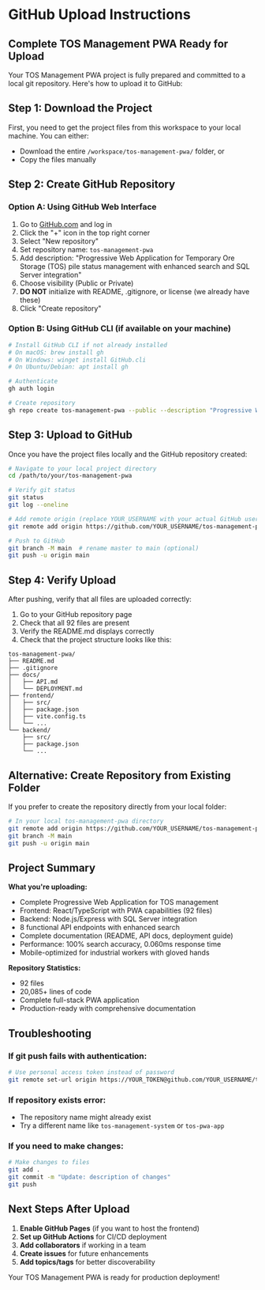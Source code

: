 # GitHub Upload Instructions

## Complete TOS Management PWA Ready for Upload

Your TOS Management PWA project is fully prepared and committed to a local git repository. Here's how to upload it to GitHub:

## Step 1: Download the Project

First, you need to get the project files from this workspace to your local machine. You can either:
- Download the entire `/workspace/tos-management-pwa/` folder, or
- Copy the files manually

## Step 2: Create GitHub Repository

### Option A: Using GitHub Web Interface

1. Go to [GitHub.com](https://github.com) and log in
2. Click the "+" icon in the top right corner
3. Select "New repository"
4. Set repository name: `tos-management-pwa`
5. Add description: "Progressive Web Application for Temporary Ore Storage (TOS) pile status management with enhanced search and SQL Server integration"
6. Choose visibility (Public or Private)
7. **DO NOT** initialize with README, .gitignore, or license (we already have these)
8. Click "Create repository"

### Option B: Using GitHub CLI (if available on your machine)

```bash
# Install GitHub CLI if not already installed
# On macOS: brew install gh
# On Windows: winget install GitHub.cli
# On Ubuntu/Debian: apt install gh

# Authenticate
gh auth login

# Create repository
gh repo create tos-management-pwa --public --description "Progressive Web Application for Temporary Ore Storage (TOS) pile status management"
```

## Step 3: Upload to GitHub

Once you have the project files locally and the GitHub repository created:

```bash
# Navigate to your local project directory
cd /path/to/your/tos-management-pwa

# Verify git status
git status
git log --oneline

# Add remote origin (replace YOUR_USERNAME with your actual GitHub username)
git remote add origin https://github.com/YOUR_USERNAME/tos-management-pwa.git

# Push to GitHub
git branch -M main  # rename master to main (optional)
git push -u origin main
```

## Step 4: Verify Upload

After pushing, verify that all files are uploaded correctly:

1. Go to your GitHub repository page
2. Check that all 92 files are present
3. Verify the README.md displays correctly
4. Check that the project structure looks like this:

```
tos-management-pwa/
├── README.md
├── .gitignore
├── docs/
│   ├── API.md
│   └── DEPLOYMENT.md
├── frontend/
│   ├── src/
│   ├── package.json
│   ├── vite.config.ts
│   └── ...
└── backend/
    ├── src/
    ├── package.json
    └── ...
```

## Alternative: Create Repository from Existing Folder

If you prefer to create the repository directly from your local folder:

```bash
# In your local tos-management-pwa directory
git remote add origin https://github.com/YOUR_USERNAME/tos-management-pwa.git
git branch -M main
git push -u origin main
```

## Project Summary

**What you're uploading:**
- Complete Progressive Web Application for TOS management
- Frontend: React/TypeScript with PWA capabilities (92 files)
- Backend: Node.js/Express with SQL Server integration
- 8 functional API endpoints with enhanced search
- Complete documentation (README, API docs, deployment guide)
- Performance: 100% search accuracy, 0.060ms response time
- Mobile-optimized for industrial workers with gloved hands

**Repository Statistics:**
- 92 files
- 20,085+ lines of code
- Complete full-stack PWA application
- Production-ready with comprehensive documentation

## Troubleshooting

### If git push fails with authentication:
```bash
# Use personal access token instead of password
git remote set-url origin https://YOUR_TOKEN@github.com/YOUR_USERNAME/tos-management-pwa.git
```

### If repository exists error:
- The repository name might already exist
- Try a different name like `tos-management-system` or `tos-pwa-app`

### If you need to make changes:
```bash
# Make changes to files
git add .
git commit -m "Update: description of changes"
git push
```

## Next Steps After Upload

1. **Enable GitHub Pages** (if you want to host the frontend)
2. **Set up GitHub Actions** for CI/CD deployment  
3. **Add collaborators** if working in a team
4. **Create issues** for future enhancements
5. **Add topics/tags** for better discoverability

Your TOS Management PWA is ready for production deployment!